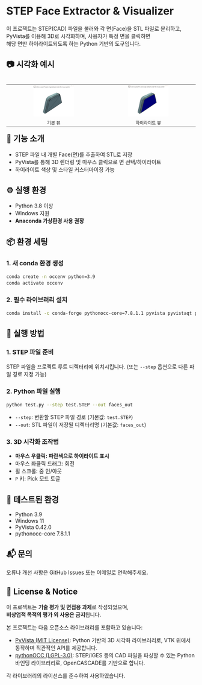 # STEP Face Extractor & Visualizer

이 프로젝트는 STEP(CAD) 파일을 불러와 각 면(Face)을 STL 파일로 분리하고,  
PyVista를 이용해 3D로 시각화하며, 사용자가 특정 면을 클릭하면  
해당 면만 하이라이트되도록 하는 Python 기반의 도구입니다.





## 📷 시각화 예시

<table align="left">
  <tr>
    <td align="center">
      <img src="images/before.png" width="45%" alt="기본 뷰"/><br>
      <sub>기본 뷰</sub>
    </td>
    <td align="center">
      <img src="images/after.png" width="45%" alt="하이라이트 뷰"/><br>
      <sub>하이라이트 뷰</sub>
    </td>
  </tr>
</table>







## 📌 기능 소개

- STEP 파일 내 개별 Face(면)를 추출하여 STL로 저장
- PyVista를 통해 3D 렌더링 및 마우스 클릭으로 면 선택/하이라이트
- 하이라이트 색상 및 스타일 커스터마이징 가능





## ⚙️ 실행 환경

- Python 3.8 이상  
- Windows 지원  
- **Anaconda 가상환경 사용 권장**





## 📦 환경 세팅
  
### 1. 새 conda 환경 생성

```bash
conda create -n occenv python=3.9
conda activate occenv
```

### 2. 필수 라이브러리 설치

```bash
conda install -c conda-forge pythonocc-core=7.8.1.1 pyvista pyvistaqt pillow openpyxl

```
  
  



## 🚀 실행 방법
  
### 1. STEP 파일 준비
STEP 파일을 프로젝트 루트 디렉터리에 위치시킵니다.
(또는 `--step` 옵션으로 다른 파일 경로 지정 가능)

### 2. Python 파일 실행

```bash
python test.py --step test.STEP --out faces_out
```

- `--step`: 변환할 STEP 파일 경로 (기본값: `test.STEP`)  
- `--out`: STL 파일이 저장될 디렉터리명 (기본값: `faces_out`)

### 3. 3D 시각화 조작법

- **마우스 우클릭: 파란색으로 하이라이트 표시**
- 마우스 좌클릭 드래그: 회전  
- 휠 스크롤: 줌 인/아웃  
- `P` 키: Pick 모드 토글  

  
  


## 🧪 테스트된 환경
  
- Python 3.9  
- Windows 11  
- PyVista 0.42.0  
- pythonocc-core 7.8.1.1  

  
  


## 📬 문의
  
오류나 개선 사항은 GitHub Issues 또는 이메일로 연락해주세요.

  



## 📝 License & Notice
  
이 프로젝트는 **기술 평가 및 면접용 과제**로 작성되었으며,  
**비상업적 목적의 평가 외 사용은 금지**됩니다.

본 프로젝트는 다음 오픈소스 라이브러리를 포함하고 있습니다:

- [PyVista (MIT License)](https://github.com/pyvista/pyvista): Python 기반의 3D 시각화 라이브러리로, VTK 위에서 동작하며 직관적인 API를 제공합니다.
- [pythonOCC (LGPL-3.0)](https://github.com/tpaviot/pythonocc-core): STEP/IGES 등의 CAD 파일을 파싱할 수 있는 Python 바인딩 라이브러리로, OpenCASCADE를 기반으로 합니다.

각 라이브러리의 라이선스를 준수하여 사용하였습니다.
